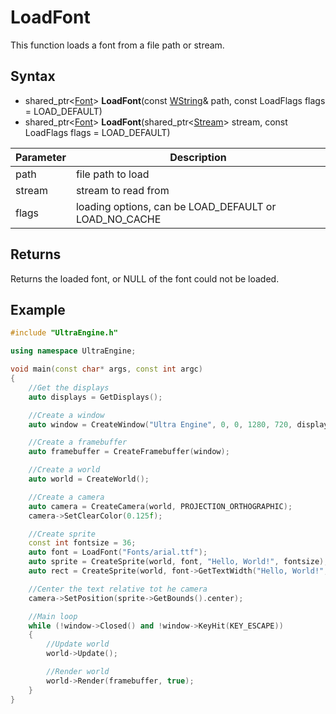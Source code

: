 # LoadFont

This function loads a font from a file path or stream.

## Syntax

- shared_ptr<[Font](Font.md)> **LoadFont**(const [WString](WString.md)& path, const LoadFlags flags = LOAD_DEFAULT)
- shared_ptr<[Font](Font.md)> **LoadFont**(shared_ptr<[Stream](Stream.md)\> stream, const LoadFlags flags = LOAD_DEFAULT)

| Parameter | Description |
|---|---|
| path | file path to load |
| stream | stream to read from |
| flags | loading options, can be LOAD_DEFAULT or LOAD_NO_CACHE |

## Returns

Returns the loaded font, or NULL of the font could not be loaded.

## Example

```c++
#include "UltraEngine.h"

using namespace UltraEngine;

void main(const char* args, const int argc)
{
    //Get the displays
    auto displays = GetDisplays();

    //Create a window
    auto window = CreateWindow("Ultra Engine", 0, 0, 1280, 720, displays[0], WINDOW_TITLEBAR | WINDOW_CENTER);

    //Create a framebuffer
    auto framebuffer = CreateFramebuffer(window);

    //Create a world
    auto world = CreateWorld();

    //Create a camera
    auto camera = CreateCamera(world, PROJECTION_ORTHOGRAPHIC);
    camera->SetClearColor(0.125f);

    //Create sprite
    const int fontsize = 36;
    auto font = LoadFont("Fonts/arial.ttf");
    auto sprite = CreateSprite(world, font, "Hello, World!", fontsize);
    auto rect = CreateSprite(world, font->GetTextWidth("Hello, World!", fontsize), font->GetHeight(fontsize), true);

    //Center the text relative tot he camera
    camera->SetPosition(sprite->GetBounds().center);

    //Main loop
    while (!window->Closed() and !window->KeyHit(KEY_ESCAPE))
    {
        //Update world
        world->Update();

        //Render world
        world->Render(framebuffer, true);
    }
}
```
